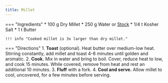 ```yaml
---
title: Millet
---
```

=== "Ingredients"
    * 100 g Dry Millet
    * 250 g Water or [Stock](../../soups/stocks/vegetable-stock.md)
    * 1/4 t Kosher Salt
    * 1 t Butter

    !!! info "Cooked millet is 3x larger than dry millet."

=== "Directions"
    1. **Toast** (optional). Heat butter over medium-low heat. Stirring constantly, add millet and toast 4-6 minutes until golden and aromatic.
    2. **Cook.** Mix in water and bring to boil. Cover, reduce heat to low, and cook 15 minutes. While covered, remove from heat and rest an additional 10 minutes.
    3. **Fluff** with a fork.
    4. **Cool and serve.** Allow millet to cool, uncovered, for a few minutes before serving.

[^kitchn]:
    Gordon, Megan. ["How To Cook Perfect Millet Every Time."](https://www.thekitchn.com/how-to-cook-perfect-millet-every-time-cooking-lessons-from-the-kitchn-185974) _The Kitchn._ 20 March 2013.
